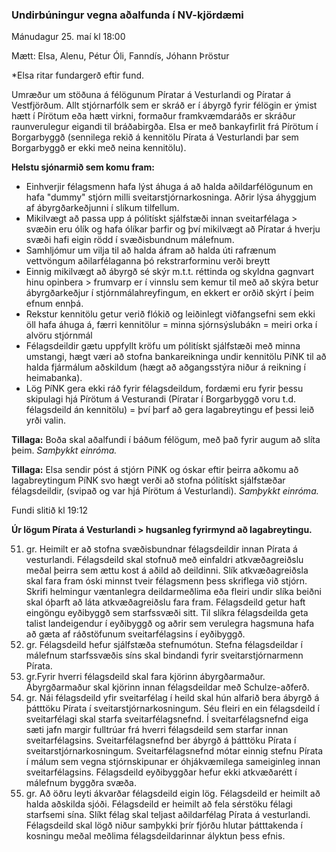 ### Undirbúningur vegna aðalfunda í NV-kjördæmi

Mánudagur 25. maí kl 18:00

Mætt: Elsa, Alenu, Pétur Óli, Fanndís, Jóhann Þröstur

*Elsa ritar fundargerð eftir fund. 

Umræður um stöðuna á félögunum Píratar á Vesturlandi og Píratar á Vestfjörðum. Allt stjórnarfólk sem er skráð er í ábyrgð fyrir félögin er ýmist hætt í Pírötum eða hætt virkni, formaður framkvæmdaráðs er skráður raunverulegur eigandi til bráðabirgða. Elsa er með bankayfirlit frá Pírötum í Borgarbyggð (sennilega rekið á kennitölu Pírata á Vesturlandi þar sem Borgarbyggð er ekki með neina kennitölu).

**Helstu sjónarmið sem komu fram:**
* Einhverjir félagsmenn hafa lýst áhuga á að halda aðildarfélögunum en hafa "dummy" stjórn milli sveitarstjórnarkosninga. Aðrir lýsa áhyggjum af ábyrgðarkeðjunni í slíkum tilfellum. 
* Mikilvægt að passa upp á pólitískt sjálfstæði innan sveitarfélaga > svæðin eru ólík og hafa ólíkar þarfir og því mikilvægt að Píratar á hverju svæði hafi eigin rödd í svæðisbundnum málefnum.
* Samhljómur um vilja til að halda áfram að halda úti rafrænum vettvöngum aðilarfélaganna þó rekstrarforminu verði breytt 
* Einnig mikilvægt að ábyrgð sé skýr m.t.t. réttinda og skyldna gagnvart hinu opinbera > frumvarp er í vinnslu sem kemur til með að skýra betur ábyrgðarkeðjur í stjórnmálahreyfingum, en ekkert er orðið skýrt í þeim efnum ennþá.
* Rekstur kennitölu getur verið flókið og leiðinlegt viðfangsefni sem ekki öll hafa áhuga á, færri kennitölur = minna sjórnsýslubákn = meiri orka í alvöru stjórnmál    
* Félagsdeildir gætu uppfyllt kröfu um pólitískt sjálfstæði með minna umstangi, hægt væri að stofna bankareikninga undir kennitölu PíNK til að halda fjármálum aðskildum (hægt að aðgangsstýra niður á reikning í heimabanka).   
* Lög PíNK gera ekki ráð fyrir félagsdeildum, fordæmi eru fyrir þessu skipulagi hjá Pírötum á Vesturandi (Píratar í Borgarbyggð voru t.d. félagsdeild án kennitölu) = því þarf að gera lagabreytingu ef þessi leið yrði valin.


**Tillaga:** Boða skal aðalfundi í báðum félögum, með það fyrir augum að slíta þeim. *Samþykkt einróma.*

**Tillaga:** Elsa sendir póst á stjórn PíNK og óskar eftir þeirra aðkomu að lagabreytingum PíNK svo hægt verði að stofna pólitískt sjálfstæðar félagsdeildir, (svipað og var hjá Pírötum á Vesturlandi). *Samþykkt einróma.*

Fundi slitið kl 19:12



**Úr lögum Pírata á Vesturlandi > hugsanleg fyrirmynd að lagabreytingu.**

51. gr. Heimilt er að stofna svæðisbundnar félagsdeildir innan Pírata á vesturlandi. Félagsdeild skal stofnuð með einfaldri atkvæðagreiðslu meðal þeirra sem ættu kost á aðild að deildinni. Slík atkvæðagreiðsla skal fara fram óski minnst tveir félagsmenn þess skriflega við stjórn. Skrifi helmingur væntanlegra deildarmeðlima eða fleiri undir slíka beiðni skal óþarft að láta atkvæðagreiðslu fara fram.
Félagsdeild getur haft eingöngu eyðibyggð sem starfssvæði sitt. Til slíkra félagsdeilda geta talist landeigendur í eyðibyggð og aðrir sem verulegra hagsmuna hafa að gæta af ráðstöfunum sveitarfélagsins í eyðibyggð.
52. gr. Félagsdeild hefur sjálfstæða stefnumótun. Stefna félagsdeildar í málefnum starfssvæðis síns skal bindandi fyrir sveitarstjórnarmenn Pírata.
53. gr.Fyrir hverri félagsdeild skal fara kjörinn ábyrgðarmaður. Ábyrgðarmaður skal kjörinn innan félagsdeildar með Schulze-aðferð.
54. gr. Nái félagsdeild yfir sveitarfélag í heild skal hún alfarið bera ábyrgð á þátttöku Pírata í sveitarstjórnarkosningum. Séu fleiri en ein félagsdeild í sveitarfélagi skal starfa sveitarfélagsnefnd. Í sveitarfélagsnefnd eiga sæti jafn margir fulltrúar frá hverri félagsdeild sem starfar innan sveitarfélagsins. Sveitarfélagsnefnd ber ábyrgð á þátttöku Pírata í sveitarstjórnarkosningum. Sveitarfélagsnefnd mótar einnig stefnu Pírata í málum sem vegna stjórnskipunar er óhjákvæmilega sameiginleg innan sveitarfélagsins. Félagsdeild eyðibyggðar hefur ekki atkvæðarétt í málefnum byggðra svæða.
55. gr. Að öðru leyti ákvarðar félagsdeild eigin lög. Félagsdeild er heimilt að halda aðskilda sjóði. Félagsdeild er heimilt að fela sérstöku félagi starfsemi sína. Slíkt félag skal teljast aðildarfélag Pírata á vesturlandi. Félagsdeild skal lögð niður samþykki þrír fjórðu hlutar þátttakenda í kosningu meðal meðlima félagsdeildarinnar ályktun þess efnis.
